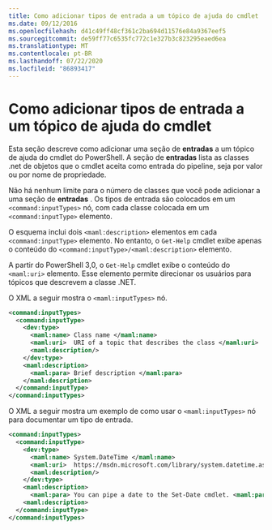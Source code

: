 ```yaml
---
title: Como adicionar tipos de entrada a um tópico de ajuda do cmdlet
ms.date: 09/12/2016
ms.openlocfilehash: d41c49ff48cf361c2ba694d11576e84a9367eef5
ms.sourcegitcommit: de59ff77c6535fc772c1e327b3c823295eaed6ea
ms.translationtype: MT
ms.contentlocale: pt-BR
ms.lasthandoff: 07/22/2020
ms.locfileid: "86893417"
---
```

# <a name="how-to-add-input-types-to-a-cmdlet-help-topic"></a>Como adicionar tipos de entrada a um tópico de ajuda do cmdlet

Esta seção descreve como adicionar uma seção de **entradas** a um tópico de ajuda do cmdlet do PowerShell. A seção de **entradas** lista as classes .net de objetos que o cmdlet aceita como entrada do pipeline, seja por valor ou por nome de propriedade.

Não há nenhum limite para o número de classes que você pode adicionar a uma seção de **entradas** . Os tipos de entrada são colocados em um `<command:inputTypes>` nó, com cada classe colocada em um `<command:inputType>` elemento.

O esquema inclui dois `<maml:description>` elementos em cada `<command:inputType>` elemento.
No entanto, o `Get-Help` cmdlet exibe apenas o conteúdo do `<command:inputType>/<maml:description>` elemento.

A partir do PowerShell 3,0, o `Get-Help` cmdlet exibe o conteúdo do `<maml:uri>` elemento.
Esse elemento permite direcionar os usuários para tópicos que descrevem a classe .NET.

O XML a seguir mostra o `<maml:inputTypes>` nó.

```xml
<command:inputTypes>
  <command:inputType>
    <dev:type>
      <maml:name> Class name </maml:name>
      <maml:uri>  URI of a topic that describes the class </maml:uri>
      <maml:description/>
    </dev:type>
    <maml:description>
      <maml:para> Brief description </maml:para>
    </maml:description>
  </command:inputType>
</command:inputTypes>
```

O XML a seguir mostra um exemplo de como usar o `<maml:inputTypes>` nó para documentar um tipo de entrada.

```xml
<command:inputTypes>
  <command:inputType>
    <dev:type>
      <maml:name> System.DateTime </maml:name>
      <maml:uri>  https://msdn.microsoft.com/library/system.datetime.aspx </maml:uri>
      <maml:description/>
    </dev:type>
    <maml:description>
      <maml:para> You can pipe a date to the Set-Date cmdlet. <maml:para>
    <maml:description>
  </command:inputType>
</command:inputTypes>
```
